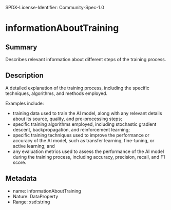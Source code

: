 SPDX-License-Identifier: Community-Spec-1.0

# informationAboutTraining

## Summary

Describes relevant information about different steps of the training process.

## Description

A detailed explanation of the training process,
including the specific techniques, algorithms, and methods employed.

Examples include:

- training data used to train the AI model, along with any relevant details
  about its source, quality, and pre-processing steps;
- specific training algorithms employed, including stochastic gradient descent,
  backpropagation, and reinforcement learning;
- specific training techniques used to improve the performance or accuracy
  of the AI model, such as transfer learning, fine-tuning, or active learning;
  and
- any evaluation metrics used to assess the performance of the AI model
  during the training process, including accuracy, precision, recall, and F1
  score.

## Metadata

- name: informationAboutTraining
- Nature: DataProperty
- Range: xsd:string
